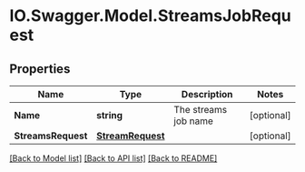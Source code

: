 # IO.Swagger.Model.StreamsJobRequest
## Properties

Name | Type | Description | Notes
------------ | ------------- | ------------- | -------------
**Name** | **string** | The streams job name | [optional] 
**StreamsRequest** | [**StreamRequest**](StreamRequest.md) |  | [optional] 

[[Back to Model list]](../README.md#documentation-for-models) [[Back to API list]](../README.md#documentation-for-api-endpoints) [[Back to README]](../README.md)

